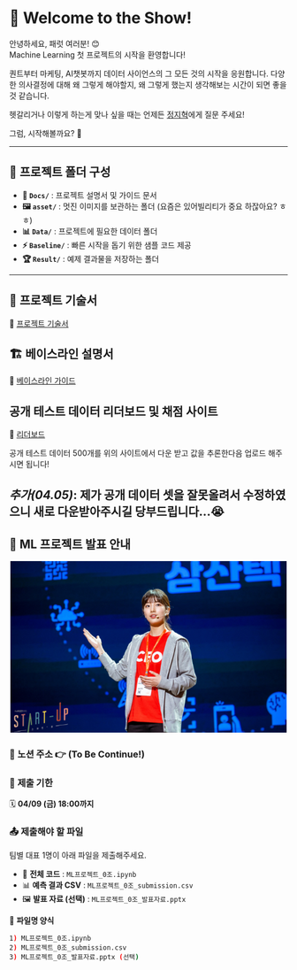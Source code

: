 # 🚀 Welcome to the Show!  

안녕하세요, 패럿 여러분! 😊  
Machine Learning 첫 프로젝트의 시작을 환영합니다!  

퀀트부터 마케팅, AI챗봇까지 데이터 사이언스의 그 모든 것의 시작을 응원합니다.
다양한 의사결정에 대해 왜 그렇게 해야할지, 왜 그렇게 했는지 생각해보는 시간이 되면 좋을 것 같습니다.

헷갈리거나 이렇게 하는게 맞나 싶을 때는 언제든
[정지혁](http://jhcor.notion.site/Jihyeok-Jung-56a32ae6dd5640deb54e754e2148a8bc?pvs=4)에게 질문 주세요!

그럼, 시작해볼까요? 🎉  

---

## 📂 프로젝트 폴더 구성  

- **📄 `Docs/`** : 프로젝트 설명서 및 가이드 문서  
- **🖼️ `asset/`** : 멋진 이미지를 보관하는 폴더 (요즘은 있어빌리티가 중요 하잖아요? ㅎㅎ)
- **📊 `Data/`** : 프로젝트에 필요한 데이터 폴더  
- **⚡ `Baseline/`** : 빠른 시작을 돕기 위한 샘플 코드 제공
- **🏆 `Result/`** : 예제 결과물을 저장하는 폴더  

---

## 📜 프로젝트 기술서  
🔗 [프로젝트 기술서](Docs/Project_explain.md)  

## 🏗️ 베이스라인 설명서  
🔗 [베이스라인 가이드](Docs/Baseline_explain.md)  

## 공개 테스트 데이터 리더보드 및 채점 사이트
🔗 [리더보드](https://script.google.com/macros/s/AKfycbxVA4ULkBQHf5q5ACxSGgueLDx7wHPMHG_jJO9h-HE3tNhmffY476QvNLYJllmClXCr/exec)

공개 테스트 데이터 500개를 위의 사이트에서 다운 받고 값을 추론한다음 업로드 해주시면 됩니다!

***추가(04.05)***: 제가 공개 데이터 셋을 잘못올려서 수정하였으니 새로 다운받아주시길 당부드립니다...😭
---

## 📢 **ML 프로젝트 발표 안내**  
<p align="center">
  <img src="asset/START_UP.jpg" alt="Presentation" width="500"/>
</p>

### 🔗 **노션 주소**  👉 (To Be Continue!)  

### 📍 **제출 기한**  
🗓️ **04/09 (금) 18:00까지**  

### 📤 **제출해야 할 파일**  
팀별 대표 1명이 아래 파일을 제출해주세요.  
- 📝 **전체 코드** : `ML프로젝트_0조.ipynb`  
- 📊 **예측 결과 CSV** : `ML프로젝트_0조_submission.csv`  
- 🖼️ **발표 자료 (선택)** : `ML프로젝트_0조_발표자료.pptx`  

📌 **파일명 양식**  
```bash
1) ML프로젝트_0조.ipynb
2) ML프로젝트_0조_submission.csv
3) ML프로젝트_0조_발표자료.pptx (선택)
